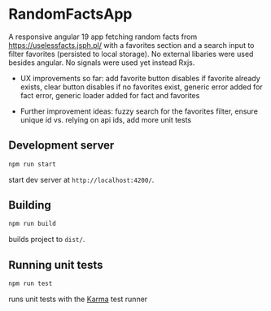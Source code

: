 # RandomFactsApp

A responsive angular 19 app fetching random facts from https://uselessfacts.jsph.pl/ with a favorites section and a search input to filter favorites (persisted to local storage). No external libaries were used besides angular. No signals were used yet instead Rxjs.  

- UX improvements so far: add favorite button disables if favorite already exists, clear button disables if no favorites exist, generic error added for fact error, generic loader added for fact and favorites

- Further improvement ideas: fuzzy search for the favorites filter, ensure unique id vs. relying on api ids, add more unit tests

## Development server

```bash
npm run start
```

start dev server at `http://localhost:4200/`.

## Building

```bash
npm run build
```

builds project to `dist/`.

## Running unit tests


```bash
npm run test
```

runs unit tests with the [Karma](https://karma-runner.github.io) test runner

